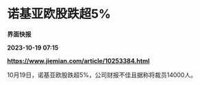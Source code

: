 # 诺基亚欧股跌超5%
**界面快报**

**2023-10-19 07:15**

**https://www.jiemian.com/article/10253384.html**

10月19日，诺基亚欧股跌超5%，公司财报不佳且据称将裁员14000人。